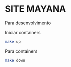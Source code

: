 # SITE MAYANA

Para desenvolvimento

Iniciar containers
```bash
make up
```
Para containers
```bash
make down
```
